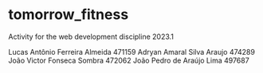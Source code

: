 # tomorrow_fitness
Activity for the web development discipline 2023.1

Lucas Antônio Ferreira Almeida 471159
Adryan Amaral Silva Araujo 474289
João Victor Fonseca Sombra 472062
João Pedro de Araújo Lima 497687
